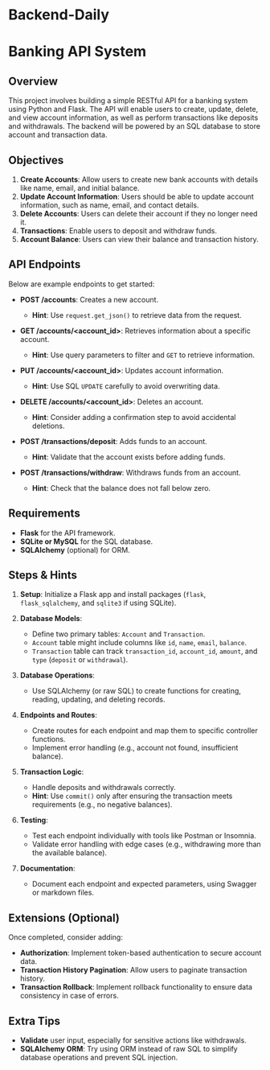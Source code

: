 # Backend-Daily

# Banking API System

## Overview
This project involves building a simple RESTful API for a banking system using Python and Flask. The API will enable users to create, update, delete, and view account information, as well as perform transactions like deposits and withdrawals. The backend will be powered by an SQL database to store account and transaction data.

## Objectives
1. **Create Accounts**: Allow users to create new bank accounts with details like name, email, and initial balance.
2. **Update Account Information**: Users should be able to update account information, such as name, email, and contact details.
3. **Delete Accounts**: Users can delete their account if they no longer need it.
4. **Transactions**: Enable users to deposit and withdraw funds.
5. **Account Balance**: Users can view their balance and transaction history.

## API Endpoints
Below are example endpoints to get started:

- **POST /accounts**: Creates a new account.
  - **Hint**: Use `request.get_json()` to retrieve data from the request.

- **GET /accounts/<account_id>**: Retrieves information about a specific account.
  - **Hint**: Use query parameters to filter and `GET` to retrieve information.

- **PUT /accounts/<account_id>**: Updates account information.
  - **Hint**: Use SQL `UPDATE` carefully to avoid overwriting data.

- **DELETE /accounts/<account_id>**: Deletes an account.
  - **Hint**: Consider adding a confirmation step to avoid accidental deletions.

- **POST /transactions/deposit**: Adds funds to an account.
  - **Hint**: Validate that the account exists before adding funds.

- **POST /transactions/withdraw**: Withdraws funds from an account.
  - **Hint**: Check that the balance does not fall below zero.

## Requirements
- **Flask** for the API framework.
- **SQLite or MySQL** for the SQL database.
- **SQLAlchemy** (optional) for ORM.

## Steps & Hints

1. **Setup**: Initialize a Flask app and install packages (`flask`, `flask_sqlalchemy`, and `sqlite3` if using SQLite).

2. **Database Models**:
   - Define two primary tables: `Account` and `Transaction`.
   - `Account` table might include columns like `id`, `name`, `email`, `balance`.
   - `Transaction` table can track `transaction_id`, `account_id`, `amount`, and `type` (`deposit` or `withdrawal`).

3. **Database Operations**:
   - Use SQLAlchemy (or raw SQL) to create functions for creating, reading, updating, and deleting records.

4. **Endpoints and Routes**:
   - Create routes for each endpoint and map them to specific controller functions.
   - Implement error handling (e.g., account not found, insufficient balance).

5. **Transaction Logic**:
   - Handle deposits and withdrawals correctly.
   - **Hint**: Use `commit()` only after ensuring the transaction meets requirements (e.g., no negative balances).

6. **Testing**:
   - Test each endpoint individually with tools like Postman or Insomnia.
   - Validate error handling with edge cases (e.g., withdrawing more than the available balance).

7. **Documentation**:
   - Document each endpoint and expected parameters, using Swagger or markdown files.

## Extensions (Optional)
Once completed, consider adding:
- **Authorization**: Implement token-based authentication to secure account data.
- **Transaction History Pagination**: Allow users to paginate transaction history.
- **Transaction Rollback**: Implement rollback functionality to ensure data consistency in case of errors.

## Extra Tips
- **Validate** user input, especially for sensitive actions like withdrawals.
- **SQLAlchemy ORM**: Try using ORM instead of raw SQL to simplify database operations and prevent SQL injection.

